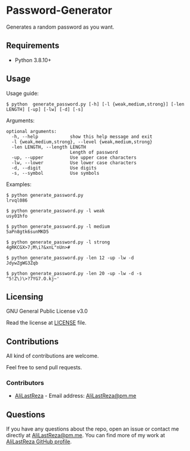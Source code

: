# Password-Generator
Generates a random password as you want.

## Requirements

- Python 3.8.10+

## Usage

Usage guide:

```shell script
$ python  generate_password.py [-h] [-l {weak,medium,strong}] [-len LENGTH] [-up] [-lw] [-d] [-s]
```

Arguments:
```shell script
optional arguments:
  -h, --help            show this help message and exit
  -l {weak,medium,strong}, --level {weak,medium,strong}
  -len LENGTH, --length LENGTH
                        Length of password
  -up, --upper          Use upper case characters
  -lw, --lower          Use lower case characters
  -d, --digit           Use digits
  -s, --symbol          Use symbols
```

Examples:
```shell script
$ python generate_password.py
lrvql086

$ python generate_password.py -l weak
usy01hfo

$ python generate_password.py -l medium
5aPn8gtk6sunMKD5

$ python generate_password.py -l strong
4gRKCGX>7;M\i?&xnL"nUn>#

$ python generate_password.py -len 12 -up -lw -d
JdywZgWG3Zqb

$ python generate_password.py -len 20 -up -lw -d -s
^5!Z\)\>?7YG7.O.kj~'
```

## Licensing

GNU General Public License v3.0

Read the license at [LICENSE](https://github.com/AliLastReza/Password-Generator/blob/main/LICENSE) file.

## Contributions

All kind of contributions are welcome.

Feel free to send pull requests.

### Contributors

* [AliLastReza](https://github.com/AliLastReza/) - Email address: [AliLastReza@pm.me](mailto:AliLastReza@pm.me)

## Questions

If you have any questions about the repo, open an issue or contact me directly at [AliLastReza@pm.me](AliLastReza@pm.me). You can find more of my work at [AliLastReza GitHub profile](https://github.com/AliLastReza/).
